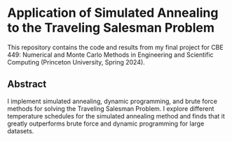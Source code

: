 # Application of Simulated Annealing to the Traveling Salesman Problem
This repository contains the code and results from my final project for CBE 449: Numerical and Monte Carlo Methods in Engineering and Scientific Computing (Princeton University, Spring 2024).

## Abstract
I implement simulated annealing, dynamic programming, and brute force methods for solving the Traveling Salesman Problem. I explore different temperature schedules for the simulated annealing method and finds that it greatly outperforms brute force and dynamic programming for large datasets.

